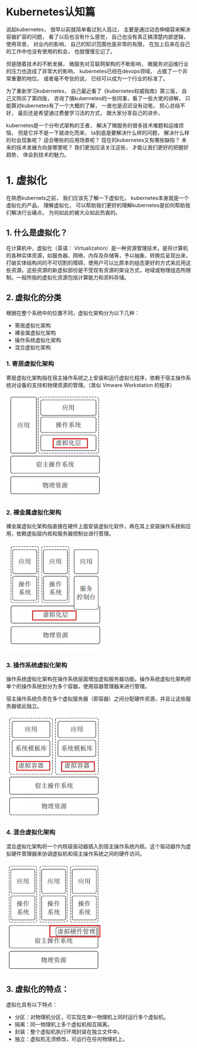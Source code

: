 # Kubernetes认知篇

说起kubernetes， 很早以前就简单看过别人高过， 主要是通过动态伸缩容来解决容器扩容的问题， 看了以后也没有什么感觉， 自己也没有真正搞清楚内部逻辑， 使用背景， 对业内的影响， 自己的知识范围也是非常的有限， 在加上后来在自己的工作中也没有使用的机会， 也就慢慢忘记了。

但是随着技术的不断发展， 微服务对互联网架构的不断影响， 微服务对运维行业的压力也造成了非常大的影响， kubernetes已经在devops领域， 占据了一个非常重要的地位， 或者毫不夸张的说， 已经可以成为一个行业的标准了。

为了重新学习kubernetes， 自己最近看了《kubernetes权威指南》第三版， 自己又购买了第四版， 咨询了搞kubernetes的一些同事，看了一些大佬的讲解， 只能算对kubernetes有了一个大概的了解， 一直也是迟迟没有动笔， 担心总结不好， 最后还是希望通过费曼学习法的方式， 跟大家分享自己的进步。



kubernetes是一个分布式架构的王者， 解决了微服务的很多技术难题和运维烦恼， 但是它并不是一下就进化而来， ta到底是要解决什么样的问题， 解决什么样的社会现象呢？ 适合哪些的应用场景呢？ 现在的kubernetes又有哪些缺陷？ 未来的技术发展方向是哪里呢？ 我们更加应该关注这些， 才能让我们更好的把握好趋势， 体会到技术的魅力。

 

# 1. 虚拟化

在熟悉kubernets之前， 我们应该先了解一下虚拟化， kubernetes本身就是一个虚拟化的产品， 理解虚拟化， 可以帮助我们更好的理解kubernetes是如何帮助我们解决行业痛点， 为何如此的被大众如此热衷的。



## 1. 什么是虚拟化？

在计算机中，虚拟化（英语： Virtualization）是⼀种资源管理技术，是将计算机的各种实体资源，如服务器、⽹络、内存及存储等，予以抽象、转换后呈现出来，打破实体结构间的不可切割的障碍，使⽤户可以⽐原本的组态更好的⽅式来应⽤这些资源。这些资源的新虚拟部份是不受现有资源的架设⽅式，地域或物理组态所限制。⼀般所指的虚拟化资源包括计算能⼒和资料存储。  



## 2. 虚拟化的分类

根据在整个系统中的位置不同，虚拟化架构分为以下几种：

- 寄居虚拟化架构
- 裸金属虚拟化架构
- 操作系统虚拟化架构
- 混合虚拟化架构

### 1. 寄居虚拟化架构

寄居虚拟化架构指在宿主操作系统之上安装和运行虚拟化程序，依赖于宿主操作系统对设备的支持和物理资源的管理。（类似 Vmware Workstation 的程序）

![2](2.png)

### 2. 裸金属虚拟化架构

裸金属虚拟化架构指直接在硬件上面安装虚拟化软件，再在其上安装操作系统和应用，依赖虚拟层内核和服务器控制台进行管理。

![3](3.png)

### 3. 操作系统虚拟化架构

操作系统虚拟化架构在操作系统层面增加虚拟服务器功能。操作系统虚拟化架构把单个的操作系统划分为多个容器，使用容器管理器来进行管理。

宿主操作系统负责在多个虚拟服务器（即容器）之间分配硬件资源，并且让这些服务器彼此独立。

![4](4.png)

### 4. 混合虚拟化架构

混合虚拟化架构将一个内核级驱动器插入到宿主操作系统内核。这个驱动器作为虚拟硬件管理器来协调虚拟机和宿主操作系统之间的硬件访问。

![5](5.png)

## 3. 虚拟化的特点：

虚拟化具有以下特点：

- 分区：对物理机分区，可实现在单一物理机上同时运行多个虚拟机。
- 隔离：同一物理机上多个虚拟机相互隔离。
- 封装：整个虚拟机执行环境封装在独立文件中。
- 独立：虚拟机无须修改，可运行在任何物理机上。